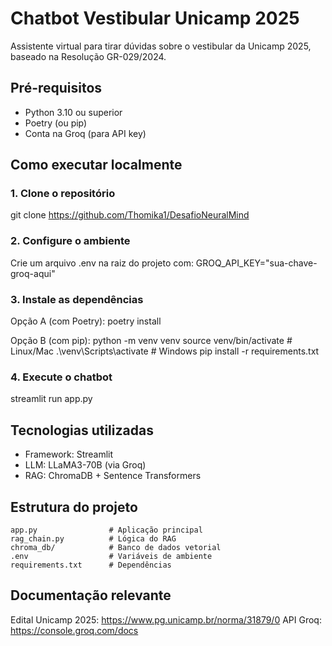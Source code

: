 # Chatbot Vestibular Unicamp 2025

Assistente virtual para tirar dúvidas sobre o vestibular da Unicamp 2025, baseado na Resolução GR-029/2024.

## Pré-requisitos

- Python 3.10 ou superior
- Poetry (ou pip)
- Conta na Groq (para API key)

## Como executar localmente

### 1. Clone o repositório
git clone https://github.com/Thomika1/DesafioNeuralMind


### 2. Configure o ambiente
Crie um arquivo .env na raiz do projeto com:
GROQ_API_KEY="sua-chave-groq-aqui"

### 3. Instale as dependências
Opção A (com Poetry):
poetry install

Opção B (com pip):
python -m venv venv
source venv/bin/activate  # Linux/Mac
.\venv\Scripts\activate  # Windows
pip install -r requirements.txt

### 4. Execute o chatbot

streamlit run app.py

## Tecnologias utilizadas

- Framework: Streamlit
- LLM: LLaMA3-70B (via Groq)
- RAG: ChromaDB + Sentence Transformers

## Estrutura do projeto
```
app.py                # Aplicação principal
rag_chain.py          # Lógica do RAG
chroma_db/            # Banco de dados vetorial
.env                  # Variáveis de ambiente
requirements.txt      # Dependências
```
## Documentação relevante
Edital Unicamp 2025: https://www.pg.unicamp.br/norma/31879/0
API Groq: https://console.groq.com/docs
